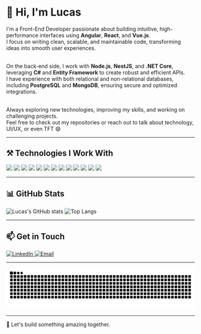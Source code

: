 # 👋 Hi, I'm Lucas

<p align="left">
  I'm a Front-End Developer passionate about building intuitive, high-performance interfaces using <strong>Angular</strong>, <strong>React</strong>, and <strong>Vue.js</strong>.<br>
  I focus on writing clean, scalable, and maintainable code, transforming ideas into smooth user experiences.<br><br>

  On the back-end side, I work with <strong>Node.js</strong>, <strong>NestJS</strong>, and <strong>.NET Core</strong>, leveraging <strong>C#</strong> and <strong>Entity Framework</strong> to create robust and efficient APIs.<br>
  I have experience with both relational and non-relational databases, including <strong>PostgreSQL</strong> and <strong>MongoDB</strong>, ensuring secure and optimized integrations.<br><br>

  Always exploring new technologies, improving my skills, and working on challenging projects.<br>
  Feel free to check out my repositories or reach out to talk about technology, UI/UX, or even TFT 😄
</p>

---

## ⚒️ Technologies I Work With

<p align="left">
  <img src="https://img.shields.io/badge/-JavaScript-F7DF1E?style=flat-square&logo=javascript&logoColor=black" />
  <img src="https://img.shields.io/badge/-TypeScript-3178C6?style=flat-square&logo=typescript&logoColor=white" />
  <img src="https://img.shields.io/badge/-Angular-DD0031?style=flat-square&logo=angular&logoColor=white" />
  <img src="https://img.shields.io/badge/-React-20232A?style=flat-square&logo=react&logoColor=61DAFB" />
  <img src="https://img.shields.io/badge/-Next.js-000000?style=flat-square&logo=next.js&logoColor=white" />
  <img src="https://img.shields.io/badge/-Vue.js-4FC08D?style=flat-square&logo=vue.js&logoColor=white" />
  <img src="https://img.shields.io/badge/-Node.js-339933?style=flat-square&logo=node.js&logoColor=white" />
  <img src="https://img.shields.io/badge/-NestJS-E0234E?style=flat-square&logo=nestjs&logoColor=white" />
  <img src="https://img.shields.io/badge/-.NET_Core-512BD4?style=flat-square&logo=dotnet&logoColor=white" />
  <img src="https://img.shields.io/badge/-C_Sharp-239120?style=flat-square&logo=c-sharp&logoColor=white" />
  <img src="https://img.shields.io/badge/-Entity_Framework-68217A?style=flat-square&logo=dotnet&logoColor=white" />
  <img src="https://img.shields.io/badge/-PostgreSQL-336791?style=flat-square&logo=postgresql&logoColor=white" />
  <img src="https://img.shields.io/badge/-MongoDB-47A248?style=flat-square&logo=mongodb&logoColor=white" />
</p>

---

## 📊 GitHub Stats

![Lucas's GitHub stats](https://github-readme-stats.vercel.app/api?username=lucasspor&show_icons=true&bg_color=0d1117&title_color=2f80ed&text_color=ffffff&icon_color=2f80ed&border_radius=15)
![Top Langs](https://github-readme-stats.vercel.app/api/top-langs/?username=lucasspor&layout=compact&bg_color=0d1117&title_color=2f80ed&text_color=ffffff&border_radius=15)

---

## 📫 Get in Touch

<p align="left">
  <a href="https://www.linkedin.com/in/lucas-silva-porto-826240209/" target="_blank">
    <img src="https://img.shields.io/badge/-LinkedIn-0e76a8?style=flat-square&logo=linkedin&logoColor=white" alt="LinkedIn" />
  </a>
  <a href="mailto:lucassporto.contato@gmail.com" target="_blank">
    <img src="https://img.shields.io/badge/-Gmail-D14836?style=flat-square&logo=gmail&logoColor=white" alt="Email" />
  </a>
</p>

---

![Snake animation](https://raw.githubusercontent.com/lucasspor/lucasspor/output/github-contribution-grid-snake.svg)

---

<p align="left">
  🚀 Let's build something amazing together.
</p>
